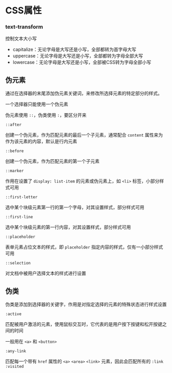 # CSS属性

### text-transform

控制文本大小写

- capitalize：无论字母是大写还是小写，全部都转为首字母大写
- uppercase：无论字母是大写还是小写，全部都转为字母全部大写
- lowercase：无论字母是大写还是小写，全部被CSS转为字母全部小写



## 伪元素

通过在选择器的末尾添加伪元素关键词，来修改所选择元素的特定部分的样式。

一个选择器只能使用一个伪元素

伪元素使用 `::`，伪类使用 `:`，要区分开来



`::after`

创建一个伪元素，作为匹配元素的最后一个子元素，通常配合 `content` 属性来为作为该元素的内容，默认是行内元素



`::before`

创建一个伪元素，作为匹配元素的第一个子元素



`::marker`

作用在设置了 `display: list-item` 的元素或伪元素上，如 `<li>` 标签，小部分样式可用



`::first-letter`

选中某个块级元素第一行的第一个字母，对其设置样式，部分样式可用



`::first-line`

选中某个块级元素的第一行内容，对其设置样式，部分样式可用



`::placeholder`

表单元素占位文本的样式，即 `placeholder` 指定内容的样式，仅有一小部分样式可用



`::selection`

对文档中被用户选择文本的样式进行设置



## 伪类



伪类是添加到选择器的关键字，作用是对指定选择的元素的特殊状态进行样式设置



`:active`

匹配被用户激活的元素，使用鼠标交互时，它代表的是用户按下按键和松开按键之间的时间

一般用在 `<a>` 和 `<button>`



`:any-link`

匹配每一个带有 `href` 属性的 `<a>` `<area>` `<link>` 元素，因此会匹配所有的 `:link` `:visited`



 